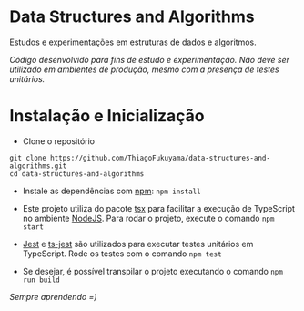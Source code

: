 # Data Structures and Algorithms

Estudos e experimentações em estruturas de dados e algoritmos.

_Código desenvolvido para fins de estudo e experimentação. Não deve ser utilizado em ambientes de produção, mesmo com a presença de testes unitários._

# Instalação e Inicialização

-   Clone o repositório

```
git clone https://github.com/ThiagoFukuyama/data-structures-and-algorithms.git
cd data-structures-and-algorithms
```

-   Instale as dependências com [npm](https://nodejs.org/en): `npm install`

-   Este projeto utiliza do pacote [tsx](https://github.com/privatenumber/tsx) para facilitar a execução de TypeScript no ambiente [NodeJS](<(https://nodejs.org/en)>). Para rodar o projeto, execute o comando `npm start`

-   [Jest](https://jestjs.io/pt-BR/) e [ts-jest](https://kulshekhar.github.io/ts-jest/) são utilizados para executar testes unitários em TypeScript. Rode os testes com o comando `npm test`

-   Se desejar, é possível transpilar o projeto executando o comando `npm run build`

_Sempre aprendendo =)_
